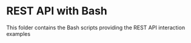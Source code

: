 # REST API with Bash
This folder contains the Bash scripts providing the REST API interaction examples
